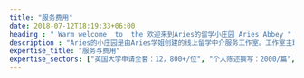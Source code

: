 ```yaml
---
title: "服务费用"
date: 2018-07-12T18:19:33+06:00
heading : " Warm welcome  to  the 欢迎来到Aries的留学小庄园 Aries Abbey "
description : "Aries的小庄园是由Aries学姐创建的线上留学中介服务工作室。工作室主理人Aries自2016年起先后就读于英国剑桥大学，英国帝国理工学院，分别攻读化学硕士和计算机科学硕士。该工作室自成立以来，诚信经营，在过去三年内为后辈申请英美港等留学目的地的本科及研究生项目，成功案例丰富。"
expertise_title: "服务与费用"
expertise_sectors: ["英国大学申请全套：12，800+/位", "个人陈述撰写：2000/篇", "个人陈述修改：1500/篇","个人简历撰写：1000/份", "推荐信撰写：700/篇", "研究计划撰写：1000/千字","结算方式：RMB","详情报价单：请联系园主"]
---
```

